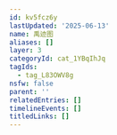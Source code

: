 ```yaml
---
id: kv5fcz6y
lastUpdated: '2025-06-13'
name: 禹迹图
aliases: []
layer: 3
categoryId: cat_1YBqIhJq
tagIds:
  - tag_L83OWV8g
nsfw: false
parent: ''
relatedEntries: []
timelineEvents: []
titledLinks: []
---
```


